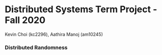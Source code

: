 # Distributed Systems Term Project - Fall 2020
Kevin Choi (kc2296), Aathira Manoj (am10245)

### Distributed Randomness
